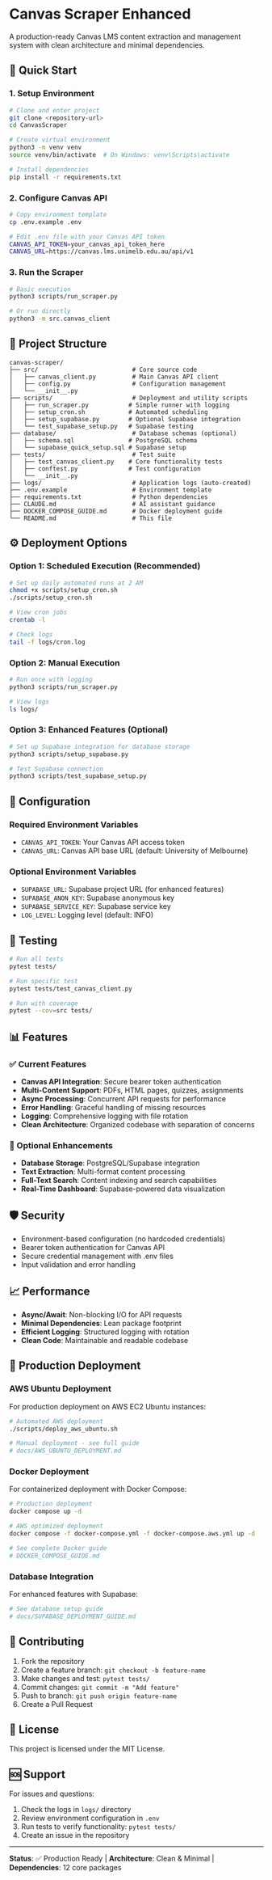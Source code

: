 # Canvas Scraper Enhanced

A production-ready Canvas LMS content extraction and management system with clean architecture and minimal dependencies.

## 🚀 Quick Start

### 1. Setup Environment

```bash
# Clone and enter project
git clone <repository-url>
cd CanvasScraper

# Create virtual environment
python3 -m venv venv
source venv/bin/activate  # On Windows: venv\Scripts\activate

# Install dependencies
pip install -r requirements.txt
```

### 2. Configure Canvas API

```bash
# Copy environment template
cp .env.example .env

# Edit .env file with your Canvas API token
CANVAS_API_TOKEN=your_canvas_api_token_here
CANVAS_URL=https://canvas.lms.unimelb.edu.au/api/v1
```

### 3. Run the Scraper

```bash
# Basic execution
python3 scripts/run_scraper.py

# Or run directly
python3 -m src.canvas_client
```

## 📁 Project Structure

```
canvas-scraper/
├── src/                          # Core source code
│   ├── canvas_client.py          # Main Canvas API client
│   ├── config.py                 # Configuration management
│   └── __init__.py
├── scripts/                      # Deployment and utility scripts
│   ├── run_scraper.py           # Simple runner with logging
│   ├── setup_cron.sh            # Automated scheduling
│   ├── setup_supabase.py        # Optional Supabase integration
│   └── test_supabase_setup.py   # Supabase testing
├── database/                     # Database schemas (optional)
│   ├── schema.sql               # PostgreSQL schema
│   └── supabase_quick_setup.sql # Supabase setup
├── tests/                        # Test suite
│   ├── test_canvas_client.py    # Core functionality tests
│   ├── conftest.py              # Test configuration
│   └── __init__.py
├── logs/                         # Application logs (auto-created)
├── .env.example                  # Environment template
├── requirements.txt              # Python dependencies
├── CLAUDE.md                     # AI assistant guidance
├── DOCKER_COMPOSE_GUIDE.md       # Docker deployment guide
└── README.md                     # This file
```

## ⚙️ Deployment Options

### Option 1: Scheduled Execution (Recommended)

```bash
# Set up daily automated runs at 2 AM
chmod +x scripts/setup_cron.sh
./scripts/setup_cron.sh

# View cron jobs
crontab -l

# Check logs
tail -f logs/cron.log
```

### Option 2: Manual Execution

```bash
# Run once with logging
python3 scripts/run_scraper.py

# View logs
ls logs/
```

### Option 3: Enhanced Features (Optional)

```bash
# Set up Supabase integration for database storage
python3 scripts/setup_supabase.py

# Test Supabase connection
python3 scripts/test_supabase_setup.py
```

## 🔧 Configuration

### Required Environment Variables

- `CANVAS_API_TOKEN`: Your Canvas API access token
- `CANVAS_URL`: Canvas API base URL (default: University of Melbourne)

### Optional Environment Variables

- `SUPABASE_URL`: Supabase project URL (for enhanced features)
- `SUPABASE_ANON_KEY`: Supabase anonymous key
- `SUPABASE_SERVICE_KEY`: Supabase service key
- `LOG_LEVEL`: Logging level (default: INFO)

## 🧪 Testing

```bash
# Run all tests
pytest tests/

# Run specific test
pytest tests/test_canvas_client.py

# Run with coverage
pytest --cov=src tests/
```

## 📊 Features

### ✅ Current Features
- **Canvas API Integration**: Secure bearer token authentication
- **Multi-Content Support**: PDFs, HTML pages, quizzes, assignments
- **Async Processing**: Concurrent API requests for performance
- **Error Handling**: Graceful handling of missing resources
- **Logging**: Comprehensive logging with file rotation
- **Clean Architecture**: Organized codebase with separation of concerns

### 🔄 Optional Enhancements
- **Database Storage**: PostgreSQL/Supabase integration
- **Text Extraction**: Multi-format content processing
- **Full-Text Search**: Content indexing and search capabilities
- **Real-Time Dashboard**: Supabase-powered data visualization

## 🛡️ Security

- Environment-based configuration (no hardcoded credentials)
- Bearer token authentication for Canvas API
- Secure credential management with .env files
- Input validation and error handling

## 📈 Performance

- **Async/Await**: Non-blocking I/O for API requests
- **Minimal Dependencies**: Lean package footprint
- **Efficient Logging**: Structured logging with rotation
- **Clean Code**: Maintainable and readable codebase

## 🚀 Production Deployment

### AWS Ubuntu Deployment
For production deployment on AWS EC2 Ubuntu instances:

```bash
# Automated AWS deployment
./scripts/deploy_aws_ubuntu.sh

# Manual deployment - see full guide
# docs/AWS_UBUNTU_DEPLOYMENT.md
```

### Docker Deployment
For containerized deployment with Docker Compose:

```bash
# Production deployment
docker compose up -d

# AWS optimized deployment  
docker compose -f docker-compose.yml -f docker-compose.aws.yml up -d

# See complete Docker guide
# DOCKER_COMPOSE_GUIDE.md
```

### Database Integration
For enhanced features with Supabase:

```bash
# See database setup guide
# docs/SUPABASE_DEPLOYMENT_GUIDE.md
```

## 🤝 Contributing

1. Fork the repository
2. Create a feature branch: `git checkout -b feature-name`
3. Make changes and test: `pytest tests/`
4. Commit changes: `git commit -m "Add feature"`
5. Push to branch: `git push origin feature-name`
6. Create a Pull Request

## 📝 License

This project is licensed under the MIT License.

## 🆘 Support

For issues and questions:
1. Check the logs in `logs/` directory
2. Review environment configuration in `.env`
3. Run tests to verify functionality: `pytest tests/`
4. Create an issue in the repository

---

**Status**: ✅ Production Ready | **Architecture**: Clean & Minimal | **Dependencies**: 12 core packages